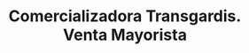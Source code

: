 ---
title: "Comercializadora Transgardis. Venta Mayorista"
url: /ciudad-de-matanzas/comercializadora-transgardis-venta-mayorista/
shop: mayorista
---